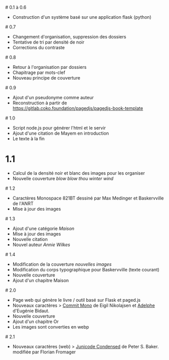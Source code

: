 # 0.1 à 0.6
- Construction d'un système basé sur une application flask (python)

# 0.7
- Changement d'organisation, suppression des dossiers
- Tentative de tri par densité de noir
- Corrections du contraste

# 0.8
- Retour à l'organisation par dossiers
- Chapitrage par mots-clef
- Nouveau principe de couverture

# 0.9
- Ajout d'un pseudonyme comme auteur
- Reconstruction à partir de https://gitlab.coko.foundation/pagedjs/pagedjs-book-template

# 1.0
- Script node.js pour générer l'html et le servir
- Ajout d'une citation de Mayem en introduction
- Le texte à la fin

# 1.1
- Calcul de la densité noir et blanc des images pour les organiser
- Nouvelle couverture *blow blow thou winter wind*

# 1.2
- Caractères Monospace 821BT dessiné par Max Medinger et Baskervville de l'ANRT
- Mise à jour des images

# 1.3
- Ajout d'une catégorie *Maison*
- Mise à jour des images
- Nouvelle citation
- Nouvel auteur *Annie Wilkes*

# 1.4
- Modification de la couverture *nouvelles images*
- Modification du corps typographique pour Baskervville (texte courant)
- Nouvelle couverture
- Ajout d'un chapitre Maison

# 2.0
- Page web qui génère le livre / outil basé sur Flask et paged.js
- Nouveaux caractères > [Commit Mono](https://commitmono.com/) de Eigil Nikolajsen et [Adelphe](https://typotheque.genderfluid.space/adelphe.html) d'Eugénie Bidaut.
- Nouvelle couverture
- Ajout d'un chapitre Or
- Les images sont converties en webp

# 2.1
- Nouveaux caractères (web) > [Junicode Condensed](https://github.com/Fromager/junicode/tree/master/fonts) de Peter S. Baker. modifiée par Florian Fromager 
